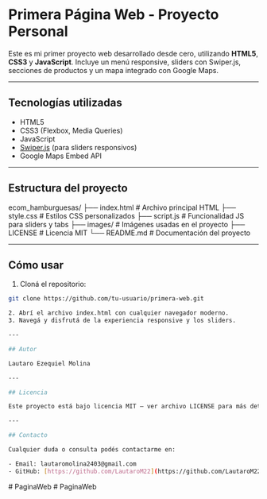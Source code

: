 # Primera Página Web - Proyecto Personal

Este es mi primer proyecto web desarrollado desde cero, utilizando **HTML5**, **CSS3** y **JavaScript**. Incluye un menú responsive, sliders con Swiper.js, secciones de productos y un mapa integrado con Google Maps.

---

## Tecnologías utilizadas

- HTML5
- CSS3 (Flexbox, Media Queries)
- JavaScript
- [Swiper.js](https://swiperjs.com/) (para sliders responsivos)
- Google Maps Embed API

---

## Estructura del proyecto

ecom_hamburguesas/
├── index.html # Archivo principal HTML
├── style.css # Estilos CSS personalizados
├── script.js # Funcionalidad JS para sliders y tabs
├── images/ # Imágenes usadas en el proyecto
├── LICENSE # Licencia MIT
└── README.md # Documentación del proyecto

---

## Cómo usar

1. Cloná el repositorio:

```bash
git clone https://github.com/tu-usuario/primera-web.git

2. Abrí el archivo index.html con cualquier navegador moderno.
3. Navegá y disfrutá de la experiencia responsive y los sliders.

---

## Autor

Lautaro Ezequiel Molina

---

## Licencia

Este proyecto está bajo licencia MIT — ver archivo LICENSE para más detalles.

---

## Contacto

Cualquier duda o consulta podés contactarme en:

- Email: lautaromolina2403@gmail.com
- GitHub: [https://github.com/LautaroM22](https://github.com/LautaroM22)
```
#   P a g i n a W e b  
 #   P a g i n a W e b  
 
